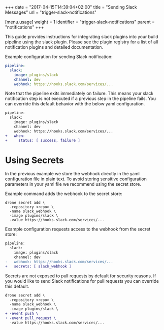 +++
date = "2017-04-15T14:39:04+02:00"
title = "Sending Slack Messages"
url = "trigger-slack-notifications"

[menu.usage]
  weight = 1
  identifier = "trigger-slack-notifications"
  parent = "notifications"
+++

This guide provides instructions for integrating slack plugins into your build pipeline using the slack plugin. Please see the plugin registry for a list of all notification plugins and detailed documentation.

Example configuration for sending Slack notification:

```yaml
pipeline:
  slack:
    image: plugins/slack
    channel: dev
    webhook: https://hooks.slack.com/services/...
```

Note that the pipeline exits immediately on failure. This means your slack notification step is not executed if a previous step in the pipeline fails. You can override this default behavior with the below yaml configuration.

```diff
pipeline:
  slack:
    image: plugins/slack
    channel: dev
    webhook: https://hooks.slack.com/services/...
+   when:
+     status: [ success, failure ]
```


# Using Secrets

In the previous example we store the webhook directly in the yaml configuration file in plain text. To avoid storing sensitive configuration parameters in your yaml file we recommend using the secret store.

Example command adds the webhook to the secret store:

```text
drone secret add \
  -repository <repo> \
  -name slack_webhook \
  -image plugins/slack \
  -value https://hooks.slack.com/services/...
```

Example configuration requests access to the webhook from the secret store:

```diff
pipeline:
  slack:
    image: plugins/slack
    channel: dev
-   webhook: https://hooks.slack.com/services/...
+   secrets: [ slack_webhook ]
```

Secrets are not exposed to pull requests by default for security reasons. If you would like to send Slack notifications for pull requests you can override this default.

```diff
drone secret add \
  -repository <repo> \
  -name slack_webhook \
  -image plugins/slack \
+ -event push \
+ -event pull_request \
  -value https://hooks.slack.com/services/...
```
